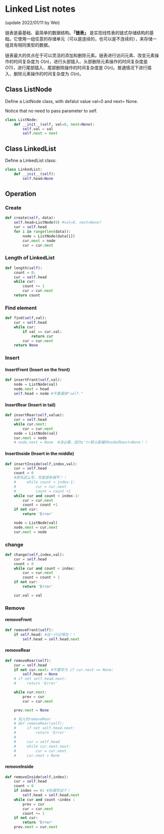 # Linked List notes

(update 2022/01/11 by Wei)

链表是最基础、最简单的数据结构。**「链表」** 是实现线性表的链式存储结构的基础。它使用一组任意的存储单元（可以是连续的，也可以是不连续的），来存储一组具有相同类型的数据。

链表最大的优点在于可以灵活的添加和删除元素。链表进行访问元素、改变元素操作的时间复杂度为 $O(n)$，进行头部插入、头部删除元素操作的时间复杂度是 $O(1)$，进行尾部插入、尾部删除操作的时间复杂度是 $O(n)$。普通情况下进行插入、删除元素操作的时间复杂度为 $O(n)$。

## Class ListNode

Define a ListNode class, with defalut value val=0 and next= None.

Notice that no need to pass parameter to self.

```python
class ListNode:
    def __init__(self, val=0, next=None):
        self.val = val
        self.next = next
```

## Class LinkedList

Define a LinkedList class:

```python
class LinkedList:
    def __init__(self):
        self.head=None
```

## Operation

### Create

```python
def create(self, data):
    self.head=ListNode(0) #val=0, next=None?
    cur = self.head
    for i in range(len(data)):
        node = ListNode(data[i])
        cur.next = node
        cur = cur.next
```

### Length of LinkedList

```python
def length(self):
    count = 0;
    cur = self.head
    while cur:
        count += 1
        cur = cur.next
    return count
```

### Find element

```python
def find(self,val):
    cur = self.head
    while cur:
        if val == cur.val:
            return cur
        cur = cur.next
    return None
```

### Insert

#### InsertFront (Insert on the front)

```python
def insertFront(self,val):
    node = ListNode(val)
    node.next = head
    self.head = node #不要漏掉"self."
```

#### InsertRear (Insert in tail)

```python
def insertRear(self,value):
    cur = self.head
    while cur.next:
        cur = cur.next
    node = ListNode(val)
    cur.next = node
    # node.next = None  #没必要，因为c'tr默认新建的node的next=None！！
```

#### InsertInside (Insert in the middle)

```python
def insertInside(self,index,val):
    cur = self.head
    count = 0
    #原先这么写，写差很多细节！！
    #     while count < index-1:
    #         cur = cur.next
    #         count = count +1
    while cur and count < index-1:
        cur = cur.next
        count = count +1
    if not cur:
        return 'Error'

    node = ListNode(val)
    node.next = cur.next
    cur.next = node
```

### change

```python
def change(self,index,val):
    cur = self.head
    count = 0
    while cur and count < index:
        cur = cur.next
        count = count + 1
    if not cur:
        return 'Error'

    cur.val = val
```

### Remove

#### removeFront

```python
def removeFront(self):
    if self.head: #这一行记得加！！
        self.head = self.head.next
```

#### removeRear

```python
def removeRear(self):
    cur = self.head
    if not cur.next: #不要写为 if cur.next == None:
        self.head = None
    # if not self.head.next:
    #     return 'Error'

    while cur.next:
        prev = cur
        cur = cur.next

    prev.next = None

    # 别人的removeRear
    # def removeRear(self):
    #     if not self.head.next:
    #         return 'Error'
    #
    #     cur = self.head
    #     while cur.next.next:
    #         cur = cur.next
    #     cur.next = None
```

#### removeInside

```python
def removeInside(self,index):
    cur = self.head
    count = 0
    if index == 0: #别漏写这个！
        self.head = self.head.next
    while cur and count <index :
        prev = cur
        cur = cur.next
        count += 1
    if not cur:
        return 'Error'
    prev.next = cur.next
```

